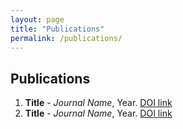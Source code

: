 ```yaml
---
layout: page
title: "Publications"
permalink: /publications/
---
```


## Publications

1. **Title** - *Journal Name*, Year. [DOI link](#)  
2. **Title** - *Journal Name*, Year. [DOI link](#)